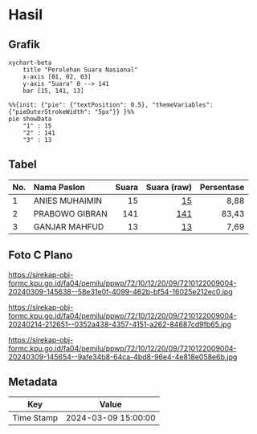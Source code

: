 # Hasil

## Grafik

```mermaid
xychart-beta
    title "Perolehan Suara Nasional"
    x-axis [01, 02, 03]
    y-axis "Suara" 0 --> 141
    bar [15, 141, 13]
```

```mermaid
%%{init: {"pie": {"textPosition": 0.5}, "themeVariables": {"pieOuterStrokeWidth": "5px"}} }%%
pie showData
    "1" : 15
    "2" : 141
    "3" : 13
```

## Tabel

| No. | Nama Paslon    | Suara | Suara (raw) | Persentase |
|:--- |:-------------- | -----:| -----------:| ----------:|
| 1   | ANIES MUHAIMIN | 15    | [15][p-1]   | 8,88       |
| 2   | PRABOWO GIBRAN | 141   | [141][p-2]  | 83,43      |
| 3   | GANJAR MAHFUD  | 13    | [13][p-3]   | 7,69       |


[p-1]: https://github.com/gigit-pemilu/pemilu-2024/blob/main/pilpres/hitung-suara/sub/72-sulawesi-tengah/sub/10-sigi/sub/12-dolo/sub/2009-maku/sub/004-tps/sub/paslon-1.txt
[p-2]: https://github.com/gigit-pemilu/pemilu-2024/blob/main/pilpres/hitung-suara/sub/72-sulawesi-tengah/sub/10-sigi/sub/12-dolo/sub/2009-maku/sub/004-tps/sub/paslon-2.txt
[p-3]: https://github.com/gigit-pemilu/pemilu-2024/blob/main/pilpres/hitung-suara/sub/72-sulawesi-tengah/sub/10-sigi/sub/12-dolo/sub/2009-maku/sub/004-tps/sub/paslon-3.txt

## Foto C Plano

https://sirekap-obj-formc.kpu.go.id/fa04/pemilu/ppwp/72/10/12/20/09/7210122009004-20240309-145638--58e31e0f-4099-462b-bf54-16025e212ec0.jpg

https://sirekap-obj-formc.kpu.go.id/fa04/pemilu/ppwp/72/10/12/20/09/7210122009004-20240214-212651--0352a438-4357-4151-a262-84687cd9fb65.jpg

https://sirekap-obj-formc.kpu.go.id/fa04/pemilu/ppwp/72/10/12/20/09/7210122009004-20240309-145654--9afe34b8-64ca-4bd8-96e4-4e818e058e6b.jpg


## Metadata

| Key        | Value               |
| ---------- | ------------------- |
| Time Stamp | 2024-03-09 15:00:00 |



